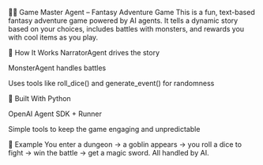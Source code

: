 🧙‍♂️ Game Master Agent – Fantasy Adventure Game
This is a fun, text-based fantasy adventure game powered by AI agents. It tells a dynamic story based on your choices, includes battles with monsters, and rewards you with cool items as you play.

🔧 How It Works
NarratorAgent drives the story

MonsterAgent handles battles

Uses tools like roll_dice() and generate_event() for randomness

🚀 Built With
Python

OpenAI Agent SDK + Runner

Simple tools to keep the game engaging and unpredictable

🧪 Example
You enter a dungeon → a goblin appears → you roll a dice to fight → win the battle → get a magic sword. All handled by AI.
